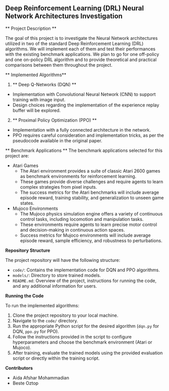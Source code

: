 ## Deep Reinforcement Learning (DRL) Neural Network Architectures Investigation

** Project Description ** 

The goal of this project is to investigate the Neural Network architectures utilized in two of the standard Deep Reinforcement Learning (DRL) algorithms. We will implement each of them and test their performances with the existing benchmark applications. We plan to go for one off-policy and one on-policy DRL algorithm and to provide theoretical and practical comparisons between them throughout the project.

** Implemented Algorithms** 

1. ** Deep Q-Networks (DQN) ** 
  - Implementation with Convolutional Neural Network (CNN) to support training with image input.
  -  Design choices regarding the implementation of the experience replay buffer will be explored.

2. ** Proximal Policy Optimization (PPO) ** 
  - Implementation with a fully connected architecture in the network.
  - PPO requires careful consideration and implementation tricks, as per the pseudocode available in the original paper.


** Benchmark Applications ** 
The benchmark applications selected for this project are:

- Atari Games
  - The Atari environment provides a suite of classic Atari 2600 games as benchmark environments for reinforcement learning.
  - These games provide diverse challenges and require agents to learn complex strategies from pixel inputs.
  - The success metrics for the Atari benchmarks will include average episode reward, training stability, and generalization to unseen game states.
- Mujoco Environments
  -  The Mujoco physics simulation engine offers a variety of continuous control tasks, including locomotion and manipulation tasks.
  -  These environments require agents to learn precise motor control and decision-making in continuous action spaces.
  - Success metrics for Mujoco environments will include average episode reward, sample efficiency, and robustness to perturbations.


**Repository Structure**

The project repository will have the following structure:

- `code/`: Contains the implementation code for DQN and PPO algorithms.
- `models/`: Directory to store trained models.
- `README.md`: Overview of the project, instructions for running the code, and any additional information for users.

**Running the Code**

To run the implemented algorithms:

1. Clone the project repository to your local machine.
2. Navigate to the `code/` directory.
3. Run the appropriate Python script for the desired algorithm (`dqn.py` for DQN, `ppo.py` for PPO).
4. Follow the instructions provided in the script to configure hyperparameters and choose the benchmark environment (Atari or Mujoco).
5. After training, evaluate the trained models using the provided evaluation script or directly within the training script.

**Contributors**

- Aida Afshar Mohammadian
- Beste Oztop
